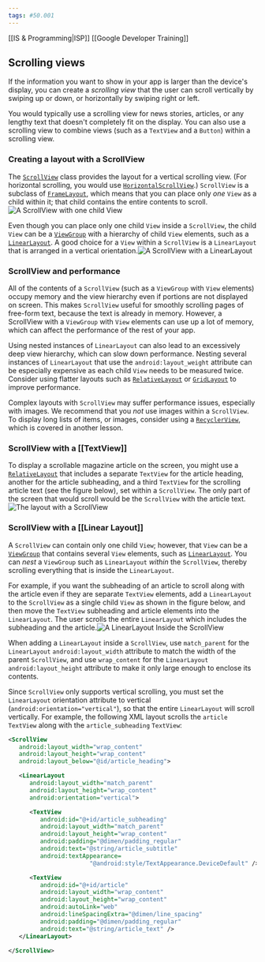```yaml
---
tags: #50.001
---
```

[[IS & Programming|ISP]]
[[Google Developer Training]]

## Scrolling views

If the information you want to show in your app is larger than the device's display, you can create a _scrolling view_ that the user can scroll vertically by swiping up or down, or horizontally by swiping right or left.

You would typically use a scrolling view for news stories, articles, or any lengthy text that doesn't completely fit on the display. You can also use a scrolling view to combine views (such as a `TextView` and a `Button`) within a scrolling view.

### Creating a layout with a ScrollView
The [`ScrollView`](https://developer.android.com/reference/android/widget/ScrollView.html) class provides the layout for a vertical scrolling view. (For horizontal scrolling, you would use [`HorizontalScrollView`](https://developer.android.com/reference/android/widget/HorizontalScrollView.html).) `ScrollView` is a subclass of [`FrameLayout`](https://developer.android.com/reference/android/widget/FrameLayout.html), which means that you can place only _one_ `View` as a child within it; that child contains the entire contents to scroll.![ A ScrollView with one child View](https://google-developer-training.github.io/android-developer-fundamentals-course-concepts-v2/images/1-3-c-text-and-scrolling-views/dg_scrollview_layout_diagram.png " A ScrollView with one child View")

Even though you can place only one child `View` inside a `ScrollView`, the child `View` can be a [`ViewGroup`](https://developer.android.com/reference/android/view/ViewGroup.html) with a hierarchy of child `View` elements, such as a [`LinearLayout`](https://developer.android.com/reference/android/widget/LinearLayout.html). A good choice for a `View` within a `ScrollView` is a `LinearLayout` that is arranged in a vertical orientation.![ A ScrollView with a LinearLayout](https://google-developer-training.github.io/android-developer-fundamentals-course-concepts-v2/images/1-3-c-text-and-scrolling-views/dg_scrollview_linearlayout_diagram.png " A ScrollView with a LinearLayout")

### ScrollView and performance
All of the contents of a `ScrollView` (such as a `ViewGroup` with `View` elements) occupy memory and the view hierarchy even if portions are not displayed on screen. This makes `ScrollView` useful for smoothly scrolling pages of free-form text, because the text is already in memory. However, a ScrollView with a `ViewGroup` with `View` elements can use up a lot of memory, which can affect the performance of the rest of your app.

Using nested instances of `LinearLayout` can also lead to an excessively deep view hierarchy, which can slow down performance. Nesting several instances of `LinearLayout` that use the `android:layout_weight` attribute can be especially expensive as each child `View` needs to be measured twice. Consider using flatter layouts such as [`RelativeLayout`](https://developer.android.com/reference/android/widget/RelativeLayout.html) or [`GridLayout`](https://developer.android.com/reference/android/widget/GridLayout.html) to improve performance.

Complex layouts with `ScrollView` may suffer performance issues, especially with images. We recommend that you _not_ use images within a `ScrollView`. To display long lists of items, or images, consider using a [`RecyclerView`](https://developer.android.com/reference/android/support/v7/widget/RecyclerView.html), which is covered in another lesson.

### ScrollView with a [[TextView]]
To display a scrollable magazine article on the screen, you might use a [`RelativeLayout`](https://developer.android.com/reference/android/widget/RelativeLayout.html) that includes a separate `TextView` for the article heading, another for the article subheading, and a third `TextView` for the scrolling article text (see the figure below), set within a `ScrollView`. The only part of the screen that would scroll would be the `ScrollView` with the article text.![ The layout with a ScrollView](https://google-developer-training.github.io/android-developer-fundamentals-course-concepts-v2/images/1-3-c-text-and-scrolling-views/dg_layout_diagram1.png " The layout with a ScrollView")

### ScrollView with a [[Linear Layout]]
A `ScrollView` can contain only one child `View`; however, that `View` can be a [`ViewGroup`](https://developer.android.com/reference/android/view/ViewGroup.html) that contains several `View` elements, such as [`LinearLayout`](https://developer.android.com/reference/android/widget/LinearLayout.html). You can _nest_ a `ViewGroup` such as `LinearLayout` _within_ the `ScrollView`, thereby scrolling everything that is inside the `LinearLayout`.

For example, if you want the subheading of an article to scroll along with the article even if they are separate `TextView` elements, add a `LinearLayout` to the `ScrollView` as a single child `View` as shown in the figure below, and then move the `TextView` subheading and article elements into the `LinearLayout`. The user scrolls the entire `LinearLayout` which includes the subheading and the article.![ A LinearLayout Inside the ScrollView](https://google-developer-training.github.io/android-developer-fundamentals-course-concepts-v2/images/1-3-c-text-and-scrolling-views/dg_layout_diagram2.png " A LinearLayout Inside the ScrollView")

When adding a `LinearLayout` inside a `ScrollView`, use `match_parent` for the `LinearLayout` `android:layout_width` attribute to match the width of the parent `ScrollView`, and use `wrap_content` for the `LinearLayout` `android:layout_height` attribute to make it only large enough to enclose its contents.

Since `ScrollView` only supports vertical scrolling, you must set the `LinearLayout` orientation attribute to vertical (`android:orientation="vertical"`), so that the entire `LinearLayout` will scroll vertically. For example, the following XML layout scrolls the `article` `TextView` along with the `article_subheading` `TextView`:
```xml
<ScrollView
   android:layout_width="wrap_content"
   android:layout_height="wrap_content"
   android:layout_below="@id/article_heading">

   <LinearLayout
      android:layout_width="match_parent"
      android:layout_height="wrap_content"
      android:orientation="vertical">

      <TextView
         android:id="@+id/article_subheading"
         android:layout_width="match_parent"
         android:layout_height="wrap_content"
         android:padding="@dimen/padding_regular"
         android:text="@string/article_subtitle"
         android:textAppearance=
                       "@android:style/TextAppearance.DeviceDefault" />

      <TextView
         android:id="@+id/article"
         android:layout_width="wrap_content"
         android:layout_height="wrap_content"
         android:autoLink="web"
         android:lineSpacingExtra="@dimen/line_spacing"
         android:padding="@dimen/padding_regular"
         android:text="@string/article_text" />
   </LinearLayout>

</ScrollView>
```